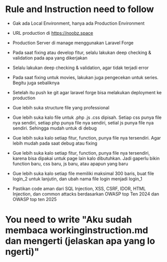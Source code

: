 # Rule and Instruction need to follow

- Gak ada Local Environment, hanya ada Production Environment
- URL production di https://noobz.space
- Production Server di manage menggunakan Laravel Forge

- Pada saat fixing atau develop fitur, selalu lakukan deep checking & validation pada apa yang dikerjakan
- Selalu lakukan deep checking & validation, agar tidak terjadi error

- Pada saat fixing untuk movies, lakukan juga pengecekan untuk series. Begitu juga sebaliknya

- Setelah itu push ke git agar laravel forge bisa melakukan deployment ke production

- Gue lebih suka structure file yang professional
- Gue lebih suka kalo file untuk .php .js .css dipisah. Setiap css punya file nya sendiri, setiap php punya file nya sendiri, setial js punya file nya sendiri. Sehingga mudah untuk di debug
- Gue lebih suka kalo setiap fitur, function, punya file nya tersendiri. Agar lebih mudah pada saat debug atau fixing
- Gue lebih suka kalo setiap fitur, function, punya file nya tersendiri, karena bisa dipakai untuk page lain kalo dibutuhkan. Jadi gaperlu bikin function baru, css baru, js baru, atau apapun yang baru
- Gue lebih suka kalo setiap file memiliki maksimal 300 baris, buat file login_2 untuk lanjutin, dan ubah nama file login menjadi login_1

- Pastikan code aman dari SQL Injection, XSS, CSRF, IDOR, HTML Injection, dan common attacks berdasarkan OWASP top Ten 2024 dan OWASP top ten 2025


# You need to write "Aku sudah membaca workinginstruction.md dan mengerti (jelaskan apa yang lo ngerti)"